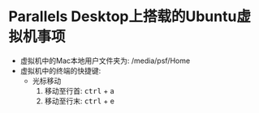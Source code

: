 # Parallels Desktop上搭载的Ubuntu虚拟机事项

* 虚拟机中的Mac本地用户文件夹为: /media/psf/Home
* 虚拟机中的终端的快捷键:
  * 光标移动
    1. 移动至行首: <kbd>ctrl</kbd> + a
    2. 移动至行末: <kbd>ctrl</kbd> + e


